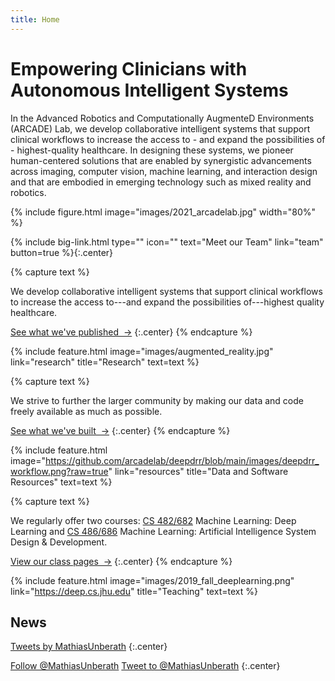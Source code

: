 ```yaml
---
title: Home
---
```


# Empowering Clinicians with Autonomous Intelligent Systems

In the Advanced Robotics and Computationally AugmenteD Environments (ARCADE) Lab, we develop
collaborative intelligent systems that support clinical workflows to increase the access to - and
expand the possibilities of - highest-quality healthcare. In designing these systems, we pioneer
human-centered solutions that are enabled by synergistic advancements across imaging, computer
vision, machine learning, and interaction design and that are embodied in emerging technology such
as mixed reality and robotics.

{% include figure.html image="images/2021_arcadelab.jpg" width="80%" %}

<!-- section break -->

<!-- section dark -->
<!-- section background images/labphoto.jpg -->

{%
  include big-link.html
  type=""
  icon=""
  text="Meet our Team"
  link="team"
  button=true
%}{:.center}

<!-- section break -->

{% capture text %}

We develop collaborative intelligent systems that support clinical workflows to increase the access to---and expand the possibilities of---highest quality healthcare.

[See what we've published &nbsp;→](research)
{:.center}
{% endcapture %}

{%
  include feature.html
  image="images/augmented_reality.jpg"
  link="research"
  title="Research"
  text=text
%}

{% capture text %}

We strive to further the larger community by making our data and code freely available as much as
possible.

[See what we've built &nbsp;→](resources)
{:.center}
{% endcapture %}

{%
  include feature.html
  image="https://github.com/arcadelab/deepdrr/blob/main/images/deepdrr_workflow.png?raw=true"
  link="resources"
  title="Data and Software Resources"
  text=text
%}

{% capture text %}

We regularly offer two courses: [CS 482/682](https://deep.cs.jhu.edu/deeplearning.html) Machine
Learning: Deep Learning and [CS 486/686](https://deep.cs.jhu.edu/AIsystems.html) Machine Learning:
Artificial Intelligence System Design & Development.

[View our class pages &nbsp;→](https://deep.cs.jhu.edu)
{:.center}
{% endcapture %}

{%
  include feature.html
  image="images/2019_fall_deeplearning.png"
  link="https://deep.cs.jhu.edu"
  title="Teaching"
  text=text
%}

<!-- section break -->

## News

<!-- Twitter embeds from https://publish.twitter.com/ -->

<a class="twitter-timeline" data-width="400" data-height="400" href="https://twitter.com/MathiasUnberath?ref_src=twsrc%5Etfw">Tweets by MathiasUnberath</a> <script async src="https://platform.twitter.com/widgets.js" charset="utf-8"></script>
{:.center}

<a href="https://twitter.com/MathiasUnberath?ref_src=twsrc%5Etfw" class="twitter-follow-button" data-show-count="false">Follow @MathiasUnberath</a><script async src="https://platform.twitter.com/widgets.js" charset="utf-8"></script>
<a href="https://twitter.com/intent/tweet?screen_name=MathiasUnberath&ref_src=twsrc%5Etfw" class="twitter-mention-button" data-show-count="false">Tweet to @MathiasUnberath</a><script async src="https://platform.twitter.com/widgets.js" charset="utf-8"></script>
{:.center}

<!-- section break -->

<!-- section full -->
